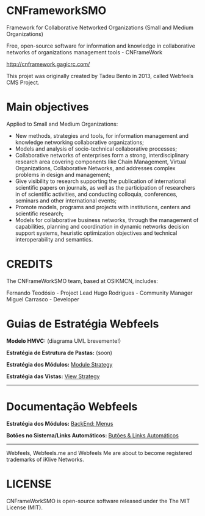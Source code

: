 CNFrameworkSMO
==============

Framework for Collaborative Networked Organizations (Small and Medium Organizations)

Free, open-source software for information and knowledge in collaborative networks of organizations management tools - CNFrameWork

http://cnframework.gagicrc.com/

This projet was originally created by Tadeu Bento in 2013, called Webfeels CMS Project.


Main objectives
===============
Applied to Small and Medium Organizations:

- New methods, strategies and tools, for information management and knowledge networking collaborative organizations; 
- Models and analysis of socio-technical collaborative processes; 
- Collaborative networks of enterprises form a strong, interdisciplinary research area covering components like Chain Management, Virtual Organizations, Collaborative Networks, and addresses complex problems in design and management; 
- Give visibility to research supporting the publication of international scientific papers on journals, as well as the participation of researchers in of scientific activities, and conducting colloquia, conferences, seminars and other international events; 
- Promote models, programs and projects with institutions, centers and scientific research;
- Models for collaborative business networks, through the management of capabilities, planning and coordination in dynamic networks decision support systems, heuristic optimization objectives and technical interoperability and semantics.

# CREDITS #

The CNFrameWorkSMO team, based at OSIKMCN, includes:

Fernando Teodósio - Project Lead
Hugo Rodrigues - Community Manager
Miguel Carrasco - Developer

# Guias de Estratégia Webfeels #

**Modelo HMVC:** (diagrama UML brevemente!)

**Estratégia de Estrutura de Pastas:** (soon)

**Estratégia dos Módulos:** [Module Strategy](https://bitbucket.org/TCB13/webfeels/wiki/Module%20Strategy)

**Estratégia das Vistas:** [View Strategy](https://bitbucket.org/TCB13/webfeels/wiki/Estrat%C3%A9gia%20das%20Vistas)

---

# Documentação Webfeels #

**Estratégia dos Módulos:** [BackEnd: Menus](https://bitbucket.org/TCB13/webfeels/wiki/BackEnd:%20Estrutura%20Menus)

**Botões no Sistema/Links Automáticos:** [Butões & Links Automáticos](https://bitbucket.org/TCB13/webfeels/wiki/Botões%20no%20Site)

---
Webfeels, Webfeels.me and Webfeels Me are about to become registered trademarks of iKlive Networks.


# LICENSE #

CNFrameWorkSMO is open-source software released under the The MIT License (MIT).
